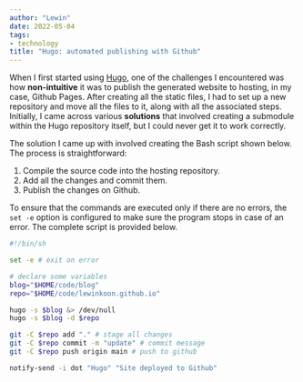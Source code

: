 ```yaml
---
author: "Lewin"
date: 2022-05-04
tags:
- technology
title: "Hugo: automated publishing with Github"
---
```


When I first started using [Hugo](https://github.com/gohugoio/hugo), one of the challenges I encountered was how **non-intuitive** it was to publish the generated website to hosting, in my case, Github Pages. After creating all the static files, I had to set up a new repository and move all the files to it, along with all the associated steps. Initially, I came across various **solutions** that involved creating a submodule within the Hugo repository itself, but I could never get it to work correctly.

The solution I came up with involved creating the Bash script shown below. The process is straightforward:
1. Compile the source code into the hosting repository.
2. Add all the changes and commit them.
3. Publish the changes on Github.

To ensure that the commands are executed only if there are no errors, the `set -e` option is configured to make sure the program stops in case of an error. The complete script is provided below.

```bash
#!/bin/sh

set -e # exit on error

# declare some variables
blog="$HOME/code/blog"
repo="$HOME/code/lewinkoon.github.io"

hugo -s $blog &> /dev/null
hugo -s $blog -d $repo

git -C $repo add "." # stage all changes
git -C $repo commit -m "update" # commit message
git -C $repo push origin main # push to github

notify-send -i dot "Hugo" "Site deployed to Github"
```